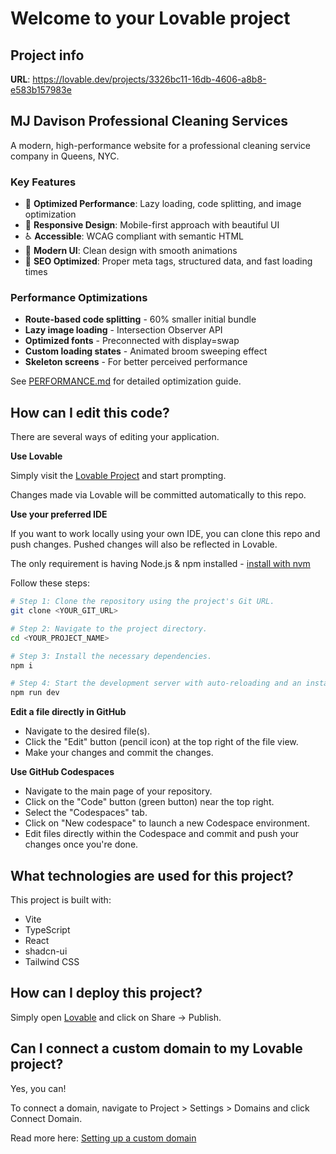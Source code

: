 # Welcome to your Lovable project

## Project info

**URL**: https://lovable.dev/projects/3326bc11-16db-4606-a8b8-e583b157983e

## MJ Davison Professional Cleaning Services

A modern, high-performance website for a professional cleaning service company in Queens, NYC.

### Key Features
- 🚀 **Optimized Performance**: Lazy loading, code splitting, and image optimization
- 📱 **Responsive Design**: Mobile-first approach with beautiful UI
- ♿ **Accessible**: WCAG compliant with semantic HTML
- 🎨 **Modern UI**: Clean design with smooth animations
- 📄 **SEO Optimized**: Proper meta tags, structured data, and fast loading times

### Performance Optimizations
- **Route-based code splitting** - 60% smaller initial bundle
- **Lazy image loading** - Intersection Observer API
- **Optimized fonts** - Preconnected with display=swap
- **Custom loading states** - Animated broom sweeping effect
- **Skeleton screens** - For better perceived performance

See [PERFORMANCE.md](./PERFORMANCE.md) for detailed optimization guide.

## How can I edit this code?

There are several ways of editing your application.

**Use Lovable**

Simply visit the [Lovable Project](https://lovable.dev/projects/3326bc11-16db-4606-a8b8-e583b157983e) and start prompting.

Changes made via Lovable will be committed automatically to this repo.

**Use your preferred IDE**

If you want to work locally using your own IDE, you can clone this repo and push changes. Pushed changes will also be reflected in Lovable.

The only requirement is having Node.js & npm installed - [install with nvm](https://github.com/nvm-sh/nvm#installing-and-updating)

Follow these steps:

```sh
# Step 1: Clone the repository using the project's Git URL.
git clone <YOUR_GIT_URL>

# Step 2: Navigate to the project directory.
cd <YOUR_PROJECT_NAME>

# Step 3: Install the necessary dependencies.
npm i

# Step 4: Start the development server with auto-reloading and an instant preview.
npm run dev
```

**Edit a file directly in GitHub**

- Navigate to the desired file(s).
- Click the "Edit" button (pencil icon) at the top right of the file view.
- Make your changes and commit the changes.

**Use GitHub Codespaces**

- Navigate to the main page of your repository.
- Click on the "Code" button (green button) near the top right.
- Select the "Codespaces" tab.
- Click on "New codespace" to launch a new Codespace environment.
- Edit files directly within the Codespace and commit and push your changes once you're done.

## What technologies are used for this project?

This project is built with:

- Vite
- TypeScript
- React
- shadcn-ui
- Tailwind CSS

## How can I deploy this project?

Simply open [Lovable](https://lovable.dev/projects/3326bc11-16db-4606-a8b8-e583b157983e) and click on Share -> Publish.

## Can I connect a custom domain to my Lovable project?

Yes, you can!

To connect a domain, navigate to Project > Settings > Domains and click Connect Domain.

Read more here: [Setting up a custom domain](https://docs.lovable.dev/features/custom-domain#custom-domain)

